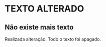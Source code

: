 <h1>TEXTO ALTERADO</h1>

<h2>Não existe mais texto</h2>

Realizada alteração. Todo o texto foi apagado. 
